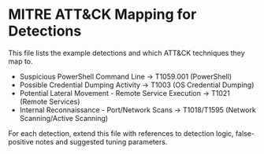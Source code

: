 # MITRE ATT&CK Mapping for Detections

This file lists the example detections and which ATT&CK techniques they map to.

- Suspicious PowerShell Command Line -> T1059.001 (PowerShell)
- Possible Credential Dumping Activity -> T1003 (OS Credential Dumping)
- Potential Lateral Movement - Remote Service Execution -> T1021 (Remote Services)
- Internal Reconnaissance - Port/Network Scans -> T1018/T1595 (Network Scanning/Active Scanning)

For each detection, extend this file with references to detection logic, false-positive notes and suggested tuning parameters.
